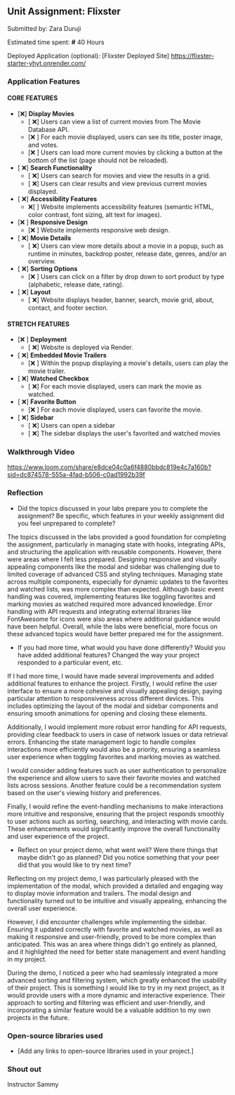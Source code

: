## Unit Assignment: Flixster

Submitted by: Zara Duruji

Estimated time spent: **#** 40 Hours

Deployed Application (optional): [Flixster Deployed Site] https://flixster-starter-yhyt.onrender.com/

### Application Features

#### CORE FEATURES


- [❌] **Display Movies**
  - [ ❌] Users can view a list of current movies from The Movie Database API.
  - [❌ ] For each movie displayed, users can see its title, poster image, and votes.
  - [❌ ] Users can load more current movies by clicking a button at the bottom of the list (page should not be reloaded).
- [ ❌] **Search Functionality**
  - [ ❌] Users can search for movies and view the results in a grid.
  - [ ❌] Users can clear results and view previous current movies displayed.
- [ ❌] **Accessibility Features**
  - ❌[ ] Website implements accessibility features (semantic HTML, color contrast, font sizing, alt text for images).
- [❌ ] **Responsive Design**
  - [❌ ] Website implements responsive web design.
- [ ❌] **Movie Details**
  - [ ❌] Users can view more details about a movie in a popup, such as runtime in minutes, backdrop poster, release date, genres, and/or an overview.
- [ ❌] **Sorting Options**
  - [❌ ] Users can click on a filter by drop down to sort product by type (alphabetic, release date, rating).
- [ ❌] **Layout**
  - [ ❌] Website displays header, banner, search, movie grid, about, contact, and footer section.

#### STRETCH FEATURES

- [❌ ] **Deployment**
  - [ ❌] Website is deployed via Render.
- [ ❌] **Embedded Movie Trailers**
  - [❌ ] Within the popup displaying a movie's details, users can play the movie trailer.
- [ ❌] **Watched Checkbox**
  - [ ❌] For each movie displayed, users can mark the movie as watched.
- [ ❌] **Favorite Button**
  - [❌ ] For each movie displayed, users can favorite the movie.
- [ ❌] **Sidebar**
  - [ ❌] Users can open a sidebar
  - [ ❌] The sidebar displays the user's favorited and watched movies

### Walkthrough Video

https://www.loom.com/share/e8dce04c0a6f4880bbdc819e4c7a160b?sid=dc874578-555a-4fad-b506-c0ad1992b39f

### Reflection

* Did the topics discussed in your labs prepare you to complete the assignment? Be specific, which features in your weekly assignment did you feel unprepared to complete?

The topics discussed in the labs provided a good foundation for completing the assignment, particularly in managing state with hooks, integrating APIs, and structuring the application with reusable components. However, there were areas where I felt less prepared. Designing responsive and visually appealing components like the modal and sidebar was challenging due to limited coverage of advanced CSS and styling techniques. Managing state across multiple components, especially for dynamic updates to the favorites and watched lists, was more complex than expected. Although basic event handling was covered, implementing features like toggling favorites and marking movies as watched required more advanced knowledge. Error handling with API requests and integrating external libraries like FontAwesome for icons were also areas where additional guidance would have been helpful. Overall, while the labs were beneficial, more focus on these advanced topics would have better prepared me for the assignment.

* If you had more time, what would you have done differently? Would you have added additional features? Changed the way your project responded to a particular event, etc.
  
If I had more time, I would have made several improvements and added additional features to enhance the project. Firstly, I would refine the user interface to ensure a more cohesive and visually appealing design, paying particular attention to responsiveness across different devices. This includes optimizing the layout of the modal and sidebar components and ensuring smooth animations for opening and closing these elements.

Additionally, I would implement more robust error handling for API requests, providing clear feedback to users in case of network issues or data retrieval errors. Enhancing the state management logic to handle complex interactions more efficiently would also be a priority, ensuring a seamless user experience when toggling favorites and marking movies as watched.

I would consider adding features such as user authentication to personalize the experience and allow users to save their favorite movies and watched lists across sessions. Another feature could be a recommendation system based on the user's viewing history and preferences.

Finally, I would refine the event-handling mechanisms to make interactions more intuitive and responsive, ensuring that the project responds smoothly to user actions such as sorting, searching, and interacting with movie cards. These enhancements would significantly improve the overall functionality and user experience of the project.

* Reflect on your project demo, what went well? Were there things that maybe didn't go as planned? Did you notice something that your peer did that you would like to try next time?

Reflecting on my project demo, I was particularly pleased with the implementation of the modal, which provided a detailed and engaging way to display movie information and trailers. The modal design and functionality turned out to be intuitive and visually appealing, enhancing the overall user experience.

However, I did encounter challenges while implementing the sidebar. Ensuring it updated correctly with favorite and watched movies, as well as making it responsive and user-friendly, proved to be more complex than anticipated. This was an area where things didn't go entirely as planned, and it highlighted the need for better state management and event handling in my project.

During the demo, I noticed a peer who had seamlessly integrated a more advanced sorting and filtering system, which greatly enhanced the usability of their project. This is something I would like to try in my next project, as it would provide users with a more dynamic and interactive experience. Their approach to sorting and filtering was efficient and user-friendly, and incorporating a similar feature would be a valuable addition to my own projects in the future.

### Open-source libraries used

- [Add any links to open-source libraries used in your project.]

### Shout out
Instructor Sammy
